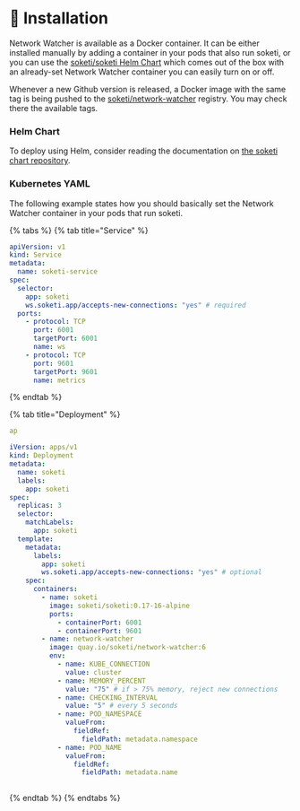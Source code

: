 # 🚀 Installation

Network Watcher is available as a Docker container. It can be either installed manually by adding a container in your pods that also run soketi, or you can use the [soketi/soketi Helm Chart](https://github.com/soketi/charts/tree/master/charts/soketi) which comes out of the box with an already-set Network Watcher container you can easily turn on or off.

Whenever a new Github version is released, a Docker image with the same tag is being pushed to the [soketi/network-watcher](https://hub.docker.com/r/soketi/network-watcher) registry. You may check there the available tags.

### Helm Chart

To deploy using Helm, consider reading the documentation on [the soketi chart repository](https://github.com/soketi/charts/tree/master/charts/soketi).

### Kubernetes YAML

The following example states how you should basically set the Network Watcher container in your pods that run soketi.

{% tabs %}
{% tab title="Service" %}
```yaml
apiVersion: v1
kind: Service
metadata:
  name: soketi-service
spec:
  selector:
    app: soketi
    ws.soketi.app/accepts-new-connections: "yes" # required
  ports:
    - protocol: TCP
      port: 6001
      targetPort: 6001
      name: ws
    - protocol: TCP
      port: 9601
      targetPort: 9601
      name: metrics
```
{% endtab %}

{% tab title="Deployment" %}
```yaml
ap

iVersion: apps/v1
kind: Deployment
metadata:
  name: soketi
  labels:
    app: soketi
spec:
  replicas: 3
  selector:
    matchLabels:
      app: soketi
  template:
    metadata:
      labels:
        app: soketi
        ws.soketi.app/accepts-new-connections: "yes" # optional
    spec:
      containers:
        - name: soketi
          image: soketi/soketi:0.17-16-alpine
          ports:
            - containerPort: 6001
            - containerPort: 9601
        - name: network-watcher
          image: quay.io/soketi/network-watcher:6
          env:
            - name: KUBE_CONNECTION
              value: cluster
            - name: MEMORY_PERCENT
              value: "75" # if > 75% memory, reject new connections
            - name: CHECKING_INTERVAL
              value: "5" # every 5 seconds
            - name: POD_NAMESPACE
              valueFrom:
                fieldRef:
                  fieldPath: metadata.namespace
            - name: POD_NAME
              valueFrom:
                fieldRef:
                  fieldPath: metadata.name
          
```
{% endtab %}
{% endtabs %}
